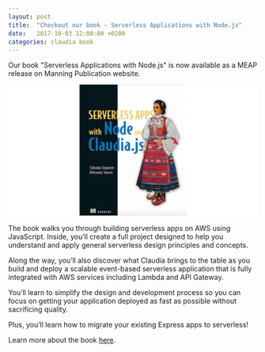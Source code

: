 ```yaml
---
layout: post
title:  "Checkout our book - Serverless Applications with Node.js"
date:   2017-10-03 12:00:00 +0200
categories: claudia book
---
```


Our book "Serverless Applications with Node.js" is now available as a MEAP release on Manning Publication website.

<a class="no-style-link" href="/book"><img src="/images/effortless-serverless-social.png" alt="Serverless Applications with Node.js"></a>

The book walks you through building serverless apps on AWS using JavaScript. Inside, you’ll create a full project designed to help you understand and apply general serverless design principles and concepts.

Along the way, you’ll also discover what Claudia brings to the table as you build and deploy a scalable event-based serverless application that is fully integrated with AWS services including Lambda and API Gateway.

You’ll learn to simplify the design and development process so you can focus on getting your application deployed as fast as possible without sacrificing quality.

Plus, you’ll learn how to migrate your existing Express apps to serverless!

Learn more about the book [here](/book).
